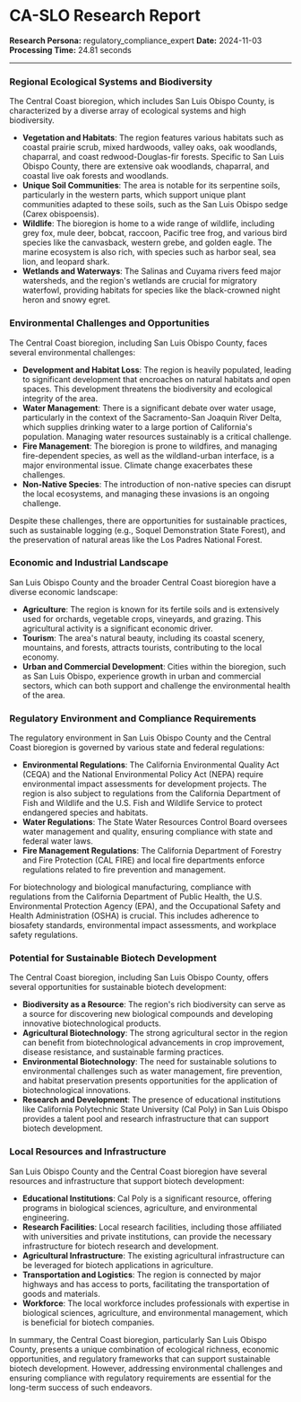 # CA-SLO Research Report

**Research Persona:** regulatory_compliance_expert
**Date:** 2024-11-03
**Processing Time:** 24.81 seconds

---

### Regional Ecological Systems and Biodiversity

The Central Coast bioregion, which includes San Luis Obispo County, is characterized by a diverse array of ecological systems and high biodiversity.

- **Vegetation and Habitats**: The region features various habitats such as coastal prairie scrub, mixed hardwoods, valley oaks, oak woodlands, chaparral, and coast redwood-Douglas-fir forests. Specific to San Luis Obispo County, there are extensive oak woodlands, chaparral, and coastal live oak forests and woodlands.
- **Unique Soil Communities**: The area is notable for its serpentine soils, particularly in the western parts, which support unique plant communities adapted to these soils, such as the San Luis Obispo sedge (Carex obispoensis).
- **Wildlife**: The bioregion is home to a wide range of wildlife, including grey fox, mule deer, bobcat, raccoon, Pacific tree frog, and various bird species like the canvasback, western grebe, and golden eagle. The marine ecosystem is also rich, with species such as harbor seal, sea lion, and leopard shark.
- **Wetlands and Waterways**: The Salinas and Cuyama rivers feed major watersheds, and the region's wetlands are crucial for migratory waterfowl, providing habitats for species like the black-crowned night heron and snowy egret.

### Environmental Challenges and Opportunities

The Central Coast bioregion, including San Luis Obispo County, faces several environmental challenges:

- **Development and Habitat Loss**: The region is heavily populated, leading to significant development that encroaches on natural habitats and open spaces. This development threatens the biodiversity and ecological integrity of the area.
- **Water Management**: There is a significant debate over water usage, particularly in the context of the Sacramento-San Joaquin River Delta, which supplies drinking water to a large portion of California's population. Managing water resources sustainably is a critical challenge.
- **Fire Management**: The bioregion is prone to wildfires, and managing fire-dependent species, as well as the wildland-urban interface, is a major environmental issue. Climate change exacerbates these challenges.
- **Non-Native Species**: The introduction of non-native species can disrupt the local ecosystems, and managing these invasions is an ongoing challenge.

Despite these challenges, there are opportunities for sustainable practices, such as sustainable logging (e.g., Soquel Demonstration State Forest), and the preservation of natural areas like the Los Padres National Forest.

### Economic and Industrial Landscape

San Luis Obispo County and the broader Central Coast bioregion have a diverse economic landscape:

- **Agriculture**: The region is known for its fertile soils and is extensively used for orchards, vegetable crops, vineyards, and grazing. This agricultural activity is a significant economic driver.
- **Tourism**: The area's natural beauty, including its coastal scenery, mountains, and forests, attracts tourists, contributing to the local economy.
- **Urban and Commercial Development**: Cities within the bioregion, such as San Luis Obispo, experience growth in urban and commercial sectors, which can both support and challenge the environmental health of the area.

### Regulatory Environment and Compliance Requirements

The regulatory environment in San Luis Obispo County and the Central Coast bioregion is governed by various state and federal regulations:

- **Environmental Regulations**: The California Environmental Quality Act (CEQA) and the National Environmental Policy Act (NEPA) require environmental impact assessments for development projects. The region is also subject to regulations from the California Department of Fish and Wildlife and the U.S. Fish and Wildlife Service to protect endangered species and habitats.
- **Water Regulations**: The State Water Resources Control Board oversees water management and quality, ensuring compliance with state and federal water laws.
- **Fire Management Regulations**: The California Department of Forestry and Fire Protection (CAL FIRE) and local fire departments enforce regulations related to fire prevention and management.

For biotechnology and biological manufacturing, compliance with regulations from the California Department of Public Health, the U.S. Environmental Protection Agency (EPA), and the Occupational Safety and Health Administration (OSHA) is crucial. This includes adherence to biosafety standards, environmental impact assessments, and workplace safety regulations.

### Potential for Sustainable Biotech Development

The Central Coast bioregion, including San Luis Obispo County, offers several opportunities for sustainable biotech development:

- **Biodiversity as a Resource**: The region's rich biodiversity can serve as a source for discovering new biological compounds and developing innovative biotechnological products.
- **Agricultural Biotechnology**: The strong agricultural sector in the region can benefit from biotechnological advancements in crop improvement, disease resistance, and sustainable farming practices.
- **Environmental Biotechnology**: The need for sustainable solutions to environmental challenges such as water management, fire prevention, and habitat preservation presents opportunities for the application of biotechnological innovations.
- **Research and Development**: The presence of educational institutions like California Polytechnic State University (Cal Poly) in San Luis Obispo provides a talent pool and research infrastructure that can support biotech development.

### Local Resources and Infrastructure

San Luis Obispo County and the Central Coast bioregion have several resources and infrastructure that support biotech development:

- **Educational Institutions**: Cal Poly is a significant resource, offering programs in biological sciences, agriculture, and environmental engineering.
- **Research Facilities**: Local research facilities, including those affiliated with universities and private institutions, can provide the necessary infrastructure for biotech research and development.
- **Agricultural Infrastructure**: The existing agricultural infrastructure can be leveraged for biotech applications in agriculture.
- **Transportation and Logistics**: The region is connected by major highways and has access to ports, facilitating the transportation of goods and materials.
- **Workforce**: The local workforce includes professionals with expertise in biological sciences, agriculture, and environmental management, which is beneficial for biotech companies.

In summary, the Central Coast bioregion, particularly San Luis Obispo County, presents a unique combination of ecological richness, economic opportunities, and regulatory frameworks that can support sustainable biotech development. However, addressing environmental challenges and ensuring compliance with regulatory requirements are essential for the long-term success of such endeavors.